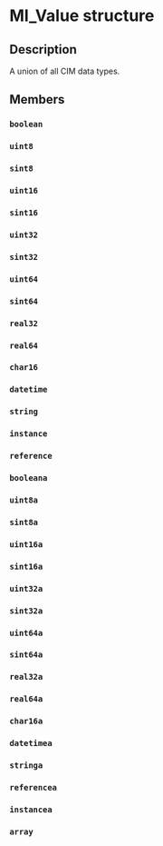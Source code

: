 # MI_Value structure

## Description

A union of all CIM data types.

## Members

### `boolean`

### `uint8`

### `sint8`

### `uint16`

### `sint16`

### `uint32`

### `sint32`

### `uint64`

### `sint64`

### `real32`

### `real64`

### `char16`

### `datetime`

### `string`

### `instance`

### `reference`

### `booleana`

### `uint8a`

### `sint8a`

### `uint16a`

### `sint16a`

### `uint32a`

### `sint32a`

### `uint64a`

### `sint64a`

### `real32a`

### `real64a`

### `char16a`

### `datetimea`

### `stringa`

### `referencea`

### `instancea`

### `array`